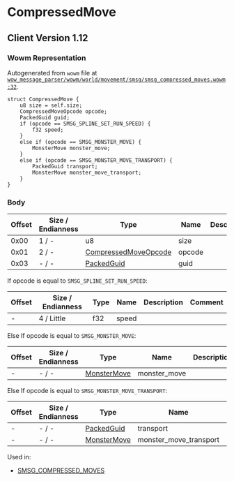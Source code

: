 # CompressedMove

## Client Version 1.12

### Wowm Representation

Autogenerated from `wowm` file at [`wow_message_parser/wowm/world/movement/smsg/smsg_compressed_moves.wowm:32`](https://github.com/gtker/wow_messages/tree/main/wow_message_parser/wowm/world/movement/smsg/smsg_compressed_moves.wowm#L32).
```rust,ignore
struct CompressedMove {
    u8 size = self.size;
    CompressedMoveOpcode opcode;
    PackedGuid guid;
    if (opcode == SMSG_SPLINE_SET_RUN_SPEED) {
        f32 speed;
    }
    else if (opcode == SMSG_MONSTER_MOVE) {
        MonsterMove monster_move;
    }
    else if (opcode == SMSG_MONSTER_MOVE_TRANSPORT) {
        PackedGuid transport;
        MonsterMove monster_move_transport;
    }
}
```
### Body

| Offset | Size / Endianness | Type | Name | Description | Comment |
| ------ | ----------------- | ---- | ---- | ----------- | ------- |
| 0x00 | 1 / - | u8 | size |  |  |
| 0x01 | 2 / - | [CompressedMoveOpcode](compressedmoveopcode.md) | opcode |  |  |
| 0x03 | - / - | [PackedGuid](../spec/packed-guid.md) | guid |  |  |

If opcode is equal to `SMSG_SPLINE_SET_RUN_SPEED`:

| Offset | Size / Endianness | Type | Name | Description | Comment |
| ------ | ----------------- | ---- | ---- | ----------- | ------- |
| - | 4 / Little | f32 | speed |  |  |

Else If opcode is equal to `SMSG_MONSTER_MOVE`:

| Offset | Size / Endianness | Type | Name | Description | Comment |
| ------ | ----------------- | ---- | ---- | ----------- | ------- |
| - | - / - | [MonsterMove](monstermove.md) | monster_move |  |  |

Else If opcode is equal to `SMSG_MONSTER_MOVE_TRANSPORT`:

| Offset | Size / Endianness | Type | Name | Description | Comment |
| ------ | ----------------- | ---- | ---- | ----------- | ------- |
| - | - / - | [PackedGuid](../spec/packed-guid.md) | transport |  |  |
| - | - / - | [MonsterMove](monstermove.md) | monster_move_transport |  |  |


Used in:
* [SMSG_COMPRESSED_MOVES](smsg_compressed_moves.md)

